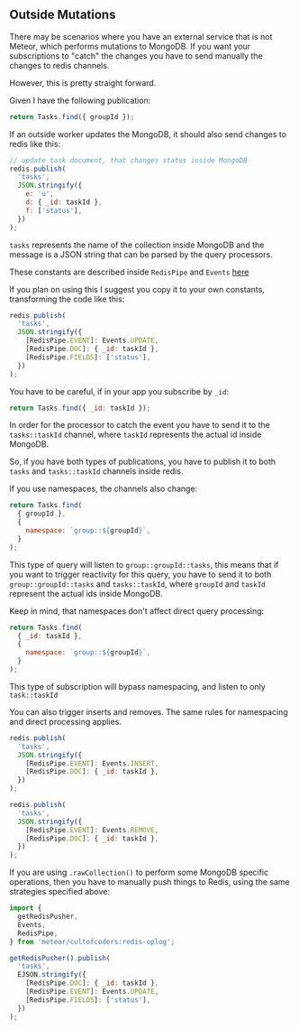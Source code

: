 ## Outside Mutations

There may be scenarios where you have an external service that is not Meteor, which
performs mutations to MongoDB. If you want your subscriptions to "catch" the changes you have to send
manually the changes to redis channels.

However, this is pretty straight forward.

Given I have the following publication:

```js
return Tasks.find({ groupId });
```

If an outside worker updates the MongoDB, it should also send changes to redis like this:

```js
// update task document, that changes status inside MongoDB
redis.publish(
  'tasks',
  JSON.stringify({
    e: 'u',
    d: { _id: taskId },
    f: ['status'],
  })
);
```

`tasks` represents the name of the collection inside MongoDB and the message is a JSON string that can be parsed by the query processors.

These constants are described inside `RedisPipe` and `Events` [here](../lib/constants.js)

If you plan on using this I suggest you copy it to your own constants, transforming the code like this:

```js
redis.publish(
  'tasks',
  JSON.stringify({
    [RedisPipe.EVENT]: Events.UPDATE,
    [RedisPipe.DOC]: { _id: taskId },
    [RedisPipe.FIELDS]: ['status'],
  })
);
```

You have to be careful, if in your app you subscribe by `_id`:

```js
return Tasks.find({ _id: taskId });
```

In order for the processor to catch the event you have to send it to the `tasks::taskId` channel, where `taskId` represents the actual id inside MongoDB.

So, if you have both types of publications, you have to publish it to both `tasks` and `tasks::taskId` channels inside redis.

If you use namespaces, the channels also change:

```js
return Tasks.find(
  { groupId },
  {
    namespace: `group::${groupId}`,
  }
);
```

This type of query will listen to `group::groupId::tasks`, this means that if you want to trigger reactivity for this query,
you have to send it to both `group::groupId::tasks` and `tasks::taskId`, where `groupId` and `taskId` represent the actual ids inside MongoDB.

Keep in mind, that namespaces don't affect direct query processing:

```js
return Tasks.find(
  { _id: taskId },
  {
    namespace: `group::${groupId}`,
  }
);
```

This type of subscription will bypass namespacing, and listen to only `task::taskId`

You can also trigger inserts and removes.
The same rules for namespacing and direct processing applies.

```js
redis.publish(
  'tasks',
  JSON.stringify({
    [RedisPipe.EVENT]: Events.INSERT,
    [RedisPipe.DOC]: { _id: taskId },
  })
);
```

```js
redis.publish(
  'tasks',
  JSON.stringify({
    [RedisPipe.EVENT]: Events.REMOVE,
    [RedisPipe.DOC]: { _id: taskId },
  })
);
```

If you are using `.rawCollection()` to perform some MongoDB specific operations, then you have to manually push things to Redis,
using the same strategies specified above:

```js
import {
  getRedisPusher,
  Events,
  RedisPipe,
} from 'meteor/cultofcoders:redis-oplog';

getRedisPusher().publish(
  'tasks',
  EJSON.stringify({
    [RedisPipe.DOC]: { _id: taskId },
    [RedisPipe.EVENT]: Events.UPDATE,
    [RedisPipe.FIELDS]: ['status'],
  })
);
```
